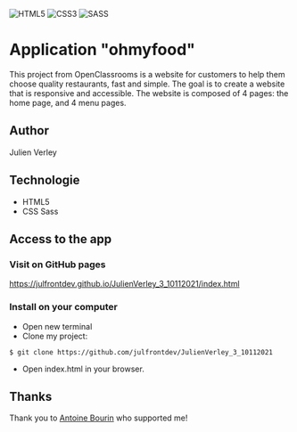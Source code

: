 ![HTML5](https://img.shields.io/badge/html5-%23E34F26.svg?style=for-the-badge&logo=html5&logoColor=white) ![CSS3](https://img.shields.io/badge/css3-%231572B6.svg?style=for-the-badge&logo=css3&logoColor=white) ![SASS](https://img.shields.io/badge/SASS-hotpink.svg?style=for-the-badge&logo=SASS&logoColor=white)

# Application "ohmyfood"

This project from OpenClassrooms is a website for customers to help them choose quality restaurants, fast and simple. The goal is to create a website that is responsive and accessible. The website is composed of 4 pages: the home page, and 4 menu pages.

## Author

Julien Verley

## Technologie

- HTML5
- CSS Sass

## Access to the app

### Visit on GitHub pages

https://julfrontdev.github.io/JulienVerley_3_10112021/index.html

### Install on your computer

- Open new terminal
- Clone my project:

```console
$ git clone https://github.com/julfrontdev/JulienVerley_3_10112021

```

- Open index.html in your browser.

## Thanks

Thank you to [Antoine Bourin](https://github.com/AntoineBourin) who supported me!
